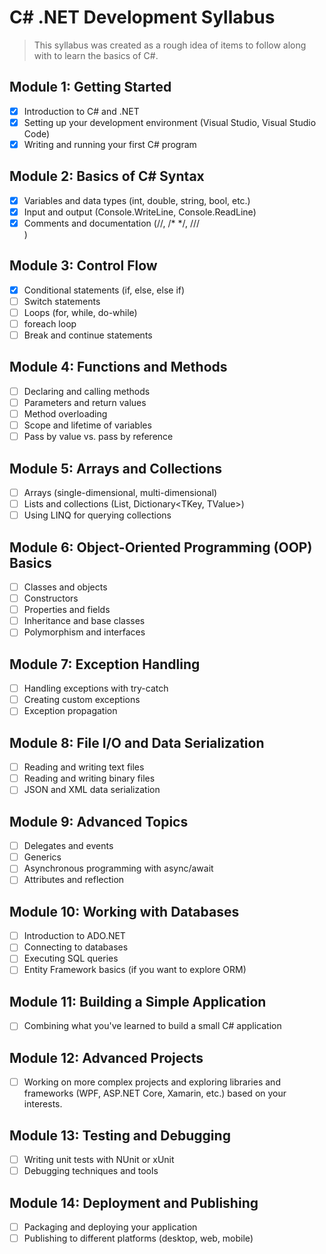 # C# .NET Development Syllabus

> This syllabus was created as a rough idea of items to follow along with to learn the basics of C#.

## Module 1: Getting Started

- [x] Introduction to C# and .NET
- [x] Setting up your development environment (Visual Studio, Visual Studio Code)
- [x] Writing and running your first C# program

## Module 2: Basics of C# Syntax

- [x] Variables and data types (int, double, string, bool, etc.)
- [x] Input and output (Console.WriteLine, Console.ReadLine)
- [x] Comments and documentation (//, /* */, ///<summary>)

## Module 3: Control Flow

- [x] Conditional statements (if, else, else if)
- [ ] Switch statements
- [ ] Loops (for, while, do-while)
- [ ] foreach loop
- [ ] Break and continue statements

## Module 4: Functions and Methods

- [ ] Declaring and calling methods
- [ ] Parameters and return values
- [ ] Method overloading
- [ ] Scope and lifetime of variables
- [ ] Pass by value vs. pass by reference

## Module 5: Arrays and Collections

- [ ] Arrays (single-dimensional, multi-dimensional)
- [ ] Lists and collections (List<T>, Dictionary<TKey, TValue>)
- [ ] Using LINQ for querying collections

## Module 6: Object-Oriented Programming (OOP) Basics

- [ ] Classes and objects
- [ ] Constructors
- [ ] Properties and fields
- [ ] Inheritance and base classes
- [ ] Polymorphism and interfaces

## Module 7: Exception Handling

- [ ] Handling exceptions with try-catch
- [ ] Creating custom exceptions
- [ ] Exception propagation

## Module 8: File I/O and Data Serialization

- [ ] Reading and writing text files
- [ ] Reading and writing binary files
- [ ] JSON and XML data serialization

## Module 9: Advanced Topics

- [ ] Delegates and events
- [ ] Generics
- [ ] Asynchronous programming with async/await
- [ ] Attributes and reflection

## Module 10: Working with Databases

- [ ] Introduction to ADO.NET
- [ ] Connecting to databases
- [ ] Executing SQL queries
- [ ] Entity Framework basics (if you want to explore ORM)

## Module 11: Building a Simple Application

- [ ] Combining what you've learned to build a small C# application

## Module 12: Advanced Projects

- [ ] Working on more complex projects and exploring libraries and frameworks (WPF, ASP.NET Core, Xamarin, etc.) based on your interests.

## Module 13: Testing and Debugging

- [ ] Writing unit tests with NUnit or xUnit
- [ ] Debugging techniques and tools

## Module 14: Deployment and Publishing

- [ ] Packaging and deploying your application
- [ ] Publishing to different platforms (desktop, web, mobile)
